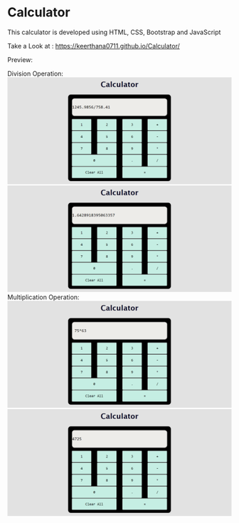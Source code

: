 # Calculator
This calculator is developed using HTML, CSS, Bootstrap and JavaScript

Take a Look at : https://keerthana0711.github.io/Calculator/

Preview:

Division Operation:
![div1](division-ss-1.png)
![div2](division-ss-2.png)
Multiplication Operation:
![mul1](mul-ss-1.png)
![mul2](mul-ss-2.png)
